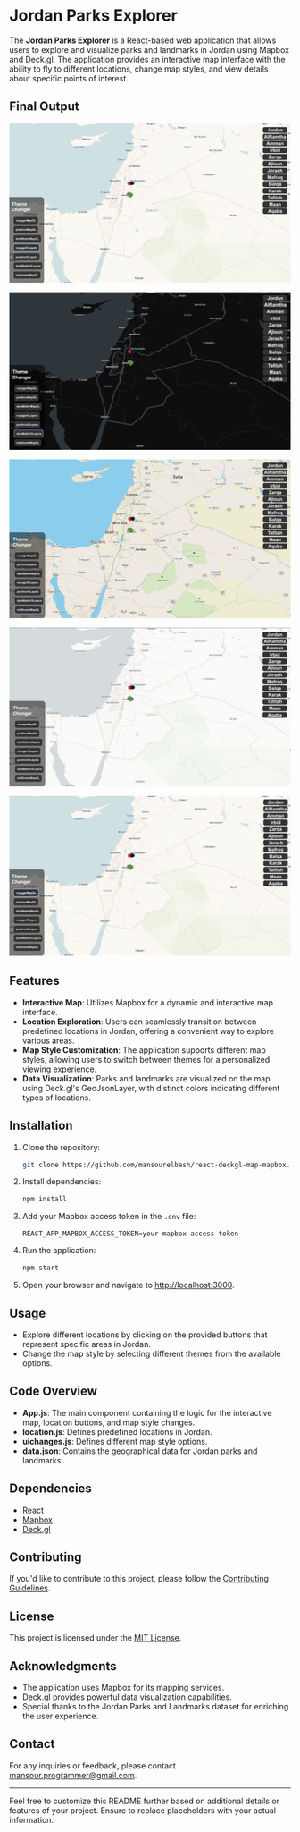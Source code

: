 # Jordan Parks Explorer

The **Jordan Parks Explorer** is a React-based web application that allows users to explore and visualize parks and landmarks in Jordan using Mapbox and Deck.gl. The application provides an interactive map interface with the ability to fly to different locations, change map styles, and view details about specific points of interest.

## Final Output
![sample image](sample.png)

![sample image](sample3.png)

![sample image2](sample2.png)

![sample image](sample1.png)

![sample image](sample4.png)

## Features

- **Interactive Map**: Utilizes Mapbox for a dynamic and interactive map interface.
- **Location Exploration**: Users can seamlessly transition between predefined locations in Jordan, offering a convenient way to explore various areas.
- **Map Style Customization**: The application supports different map styles, allowing users to switch between themes for a personalized viewing experience.
- **Data Visualization**: Parks and landmarks are visualized on the map using Deck.gl's GeoJsonLayer, with distinct colors indicating different types of locations.

## Installation

1. Clone the repository:

   ```bash
   git clone https://github.com/mansourelbash/react-deckgl-map-mapbox.git
   ```

2. Install dependencies:

   ```bash
   npm install
   ```

3. Add your Mapbox access token in the `.env` file:

   ```
   REACT_APP_MAPBOX_ACCESS_TOKEN=your-mapbox-access-token
   ```

4. Run the application:

   ```bash
   npm start
   ```

5. Open your browser and navigate to [http://localhost:3000](http://localhost:3000).

## Usage

- Explore different locations by clicking on the provided buttons that represent specific areas in Jordan.
- Change the map style by selecting different themes from the available options.

## Code Overview

- **App.js**: The main component containing the logic for the interactive map, location buttons, and map style changes.
- **location.js**: Defines predefined locations in Jordan.
- **uichanges.js**: Defines different map style options.
- **data.json**: Contains the geographical data for Jordan parks and landmarks.

## Dependencies

- [React](https://reactjs.org/)
- [Mapbox](https://www.mapbox.com/)
- [Deck.gl](https://deck.gl/)

## Contributing

If you'd like to contribute to this project, please follow the [Contributing Guidelines](CONTRIBUTING.md).

## License

This project is licensed under the [MIT License](LICENSE).

## Acknowledgments

- The application uses Mapbox for its mapping services.
- Deck.gl provides powerful data visualization capabilities.
- Special thanks to the Jordan Parks and Landmarks dataset for enriching the user experience.

## Contact

For any inquiries or feedback, please contact [mansour.programmer@gmail.com](mailto:mansour.programmer@gmail.com).

---

Feel free to customize this README further based on additional details or features of your project. Ensure to replace placeholders with your actual information.